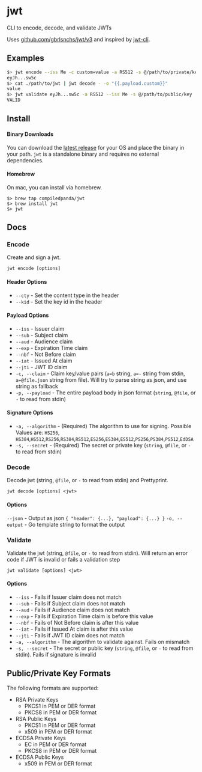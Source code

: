 # jwt
CLI to encode, decode, and validate JWTs

Uses [github.com/gbrlsnchs/jwt/v3](https://github.com/gbrlsnchs/jwt) and inspired by [jwt-cli](https://github.com/mike-engel/jwt-cli).

## Examples
```bash
$> jwt encode --iss Me -c custom=value -a RS512 -s @/path/to/private/key
eyJh...sw5c
$> cat ./path/to/jwt | jwt decode - -o "{{.payload.custom}}"
value
$> jwt validate eyJh...sw5c -a RS512 --iss Me -s @/path/to/public/key
VALID
```

## Install
#### Binary Downloads
You can download the [latest release](https://github.com/compiledpanda/jwt/releases) for your OS and place the binary in your path. `jwt` is a standalone binary and requires no external dependencies.

#### Homebrew
On mac, you can install via homebrew.
```
$> brew tap compiledpanda/jwt
$> brew install jwt
$> jwt
```

## Docs

### Encode
Create and sign a jwt.

`jwt encode [options]`

#### Header Options
* `--cty` - Set the content type in the header
* `--kid` - Set the key id in the header
#### Payload Options
* `--iss` - Issuer claim
* `--sub` - Subject claim
* `--aud` - Audience claim
* `--exp` - Expiration Time claim
* `--nbf` - Not Before claim
* `--iat` - Issued At claim
* `--jti` - JWT ID claim
* `-c, --claim` - Claim key/value pairs (`a=b` string, `a=-` string from stdin, `a=@file.json` string from file). Will try to parse string as json, and use string as fallback
* `-p, --payload` - The entire payload body in json format (`string`, `@file`, or `-` to read from stdin)
#### Signature Options
* `-a, --algorithm` - (Required) The algorithm to use for signing. Possible Values are: `HS256`, `HS384`,`HS512`,`RS256`,`RS384`,`RS512`,`ES256`,`ES384`,`ES512`,`PS256`,`PS384`,`PS512`,`EdDSA`
* `-s, --secret` - (Required) The secret or private key (`string`, `@file`, or `-` to read from stdin)

### Decode
Decode jwt (string, `@file`, or `-` to read from stdin) and Prettyprint.

`jwt decode [options] <jwt>`

#### Options
`--json` - Output as json
    ```
    {
      "header": {...},
      "payload": {...}
    }
    ```
`-o, --output` - Go template string to format the output

### Validate
Validate the jwt (string, `@file`, or `-` to read from stdin). Will return an error code if JWT is invalid or fails a validation step

`jwt validate [options] <jwt>`

#### Options
* `--iss` - Fails if Issuer claim does not match
* `--sub` - Fails if Subject claim does not match
* `--aud` - Fails if Audience claim does not match
* `--exp` - Fails if Expiration Time claim is before this value
* `--nbf` - Fails of Not Before claim is after this value
* `--iat` - Fails if Issued At claim is after this value
* `--jti` - Fails if JWT ID claim does not match
* `-a, --algorithm` - The algorithm to validate against. Fails on mismatch
* `-s, --secret` - The secret or public key (`string`, `@file`, or `-` to read from stdin). Fails if signature is invalid

## Public/Private Key Formats
The following formats are supported:

* RSA Private Keys
    * PKCS1 in PEM or DER format
    * PKCS8 in PEM or DER format
* RSA Public Keys
    * PKCS1 in PEM or DER format
    * x509 in PEM or DER format
* ECDSA Private Keys
    * EC in PEM or DER format
    * PKCS8 in PEM or DER format
* ECDSA Public Keys
    * x509 in PEM or DER format